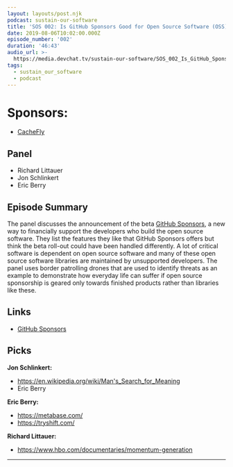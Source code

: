 ```yaml
---
layout: layouts/post.njk
podcast: sustain-our-software
title: 'SOS 002: Is GitHub Sponsors Good for Open Source Software (OSS)'
date: 2019-08-06T10:02:00.000Z
episode_number: '002'
duration: '46:43'
audio_url: >-
  https://media.devchat.tv/sustain-our-software/SOS_002_Is_GitHub_Sponsors_Good_for_OSS.mp3
tags:
  - sustain_our_software
  - podcast
---
```

# Sponsors:

* [CacheFly](https://www.cachefly.com/)

## Panel

* Richard Littauer
* Jon Schlinkert 
* Eric Berry

## Episode Summary

The panel discusses the announcement of the beta [GitHub Sponsors](https://github.com/sponsors), a new way to financially support the developers who build the open source software. They list the features they like that GitHub Sponsors offers but think the beta roll-out could have been handled differently. A lot of critical software is dependent on open source software and many of these open source software libraries are maintained by unsupported developers. The panel uses border patrolling drones that are used to identify threats as an example to demonstrate how everyday life can suffer if open source sponsorship is geared only towards finished products rather than libraries like these.

## Links

* [GitHub Sponsors](https://github.com/sponsors)

## Picks

**Jon Schlinkert:**

* <https://en.wikipedia.org/wiki/Man's_Search_for_Meaning>
* Eric Berry

**Eric Berry:**

* <https://metabase.com/>
* <https://tryshift.com/>

**Richard Littauer:**

* <https://www.hbo.com/documentaries/momentum-generation>

- - -
